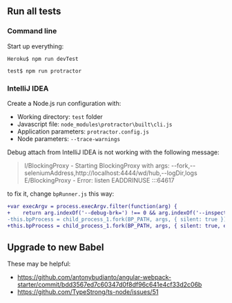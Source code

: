 ## Run all tests

### Command line

Start up everything:
```console
Heroku$ npm run devTest
```

```console
test$ npm run protractor
```

### IntelliJ IDEA

Create a Node.js run configuration with:
 * Working directory: `test` folder
 * Javascript file: `node_modules\protractor\built\cli.js`
 * Application parameters: `protractor.config.js`
 * Node parameters: `--trace-warnings`

Debug attach from IntelliJ IDEA is not working with the following message:

> I/BlockingProxy - Starting BlockingProxy with args: --fork,--seleniumAddress,http://localhost:4444/wd/hub,--logDir,logs
> E/BlockingProxy - Error: listen EADDRINUSE :::64617

to fix it, change `bpRunner.js` this way:

```diff
+var execArgv = process.execArgv.filter(function(arg) {
+    return arg.indexOf('--debug-brk=') !== 0 && arg.indexOf('--inspect') !== 0; });
-this.bpProcess = child_process_1.fork(BP_PATH, args, { silent: true });
+this.bpProcess = child_process_1.fork(BP_PATH, args, { silent: true, execArgv });
```

## Upgrade to new Babel

These may be helpful:

 * https://github.com/antonybudianto/angular-webpack-starter/commit/bdd3567ed7c60347d0f8df96c641e4cf33d2c06b
 * https://github.com/TypeStrong/ts-node/issues/51
